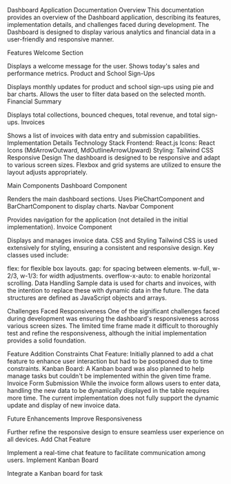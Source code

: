 Dashboard Application Documentation
Overview
This documentation provides an overview of the Dashboard application, describing its features, implementation details, and challenges faced during development. The Dashboard is designed to display various analytics and financial data in a user-friendly and responsive manner.

Features
Welcome Section

Displays a welcome message for the user.
Shows today's sales and performance metrics.
Product and School Sign-Ups

Displays monthly updates for product and school sign-ups using pie and bar charts.
Allows the user to filter data based on the selected month.
Financial Summary

Displays total collections, bounced cheques, total revenue, and total sign-ups.
Invoices

Shows a list of invoices with data entry and submission capabilities.
Implementation Details
Technology Stack
Frontend: React.js
Icons: React Icons (MdArrowOutward, MdOutlineArrowUpward)
Styling: Tailwind CSS
Responsive Design
The dashboard is designed to be responsive and adapt to various screen sizes. Flexbox and grid systems are utilized to ensure the layout adjusts appropriately.

Main Components
Dashboard Component

Renders the main dashboard sections.
Uses PieChartComponent and BarChartComponent to display charts.
Navbar Component

Provides navigation for the application (not detailed in the initial implementation).
Invoice Component

Displays and manages invoice data.
CSS and Styling
Tailwind CSS is used extensively for styling, ensuring a consistent and responsive design. Key classes used include:

flex: for flexible box layouts.
gap: for spacing between elements.
w-full, w-2/3, w-1/3: for width adjustments.
overflow-x-auto: to enable horizontal scrolling.
Data Handling
Sample data is used for charts and invoices, with the intention to replace these with dynamic data in the future. The data structures are defined as JavaScript objects and arrays.

Challenges Faced
Responsiveness
One of the significant challenges faced during development was ensuring the dashboard's responsiveness across various screen sizes. The limited time frame made it difficult to thoroughly test and refine the responsiveness, although the initial implementation provides a solid foundation.

Feature Addition Constraints
Chat Feature: Initially planned to add a chat feature to enhance user interaction but had to be postponed due to time constraints.
Kanban Board: A Kanban board was also planned to help manage tasks but couldn't be implemented within the given time frame.
Invoice Form Submission
While the invoice form allows users to enter data, handling the new data to be dynamically displayed in the table requires more time. The current implementation does not fully support the dynamic update and display of new invoice data.

Future Enhancements
Improve Responsiveness

Further refine the responsive design to ensure seamless user experience on all devices.
Add Chat Feature

Implement a real-time chat feature to facilitate communication among users.
Implement Kanban Board

Integrate a Kanban board for task